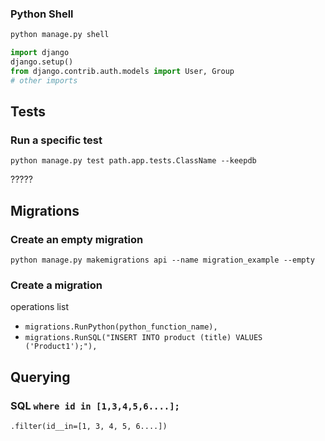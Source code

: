 ### Python Shell

```sh
python manage.py shell
```

```python
import django
django.setup()
from django.contrib.auth.models import User, Group
# other imports
```


## Tests

### Run a specific test
```shell
python manage.py test path.app.tests.ClassName --keepdb
```
?????

## Migrations

### Create an empty migration
```shell
python manage.py makemigrations api --name migration_example --empty
```


### Create a migration
operations list

- `migrations.RunPython(python_function_name),`
- `migrations.RunSQL("INSERT INTO product (title) VALUES ('Product1');"),`


## Querying

### SQL `where id in [1,3,4,5,6....];`

`.filter(id__in=[1, 3, 4, 5, 6....])`

